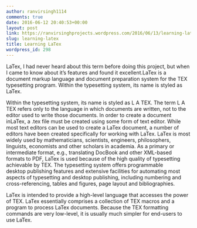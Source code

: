 ```yaml
---
author: ranvirsingh1114
comments: true
date: 2016-06-12 20:40:53+00:00
layout: post
link: https://ranvirsinghprojects.wordpress.com/2016/06/13/learning-latex/
slug: learning-latex
title: Learning LaTex
wordpress_id: 298
---
```


LaTex, I had never heard about this term before doing this project, but when I came to know about it’s features and found it excellent.LaTex is a document markup language and document preparation system for the TEX typesetting program. Within
the typesetting system, its name is styled as LaTex.

Within the typesetting system, its name is styled as L A TEX. The term L A TEX refers only to the language in which documents are written, not to the editor used to write those documents. In order to create a document inLaTex, a .tex file must be created
using some form of text editor. While most text editors can be used to create a LaTex document, a number of editors have been created specifically for working with LaTex.
LaTex is most widely used by mathematicians, scientists, engineers, philosophers, linguists, economists and other scholars in academia. As a primary or intermediate format, e.g., translating DocBook and other XML-based formats to PDF, LaTex
is used because of the high quality of typesetting achievable by TEX. The typesetting system offers programmable desktop publishing features and extensive facilities for automating most aspects of typesetting and desktop publishing, including
numbering and cross-referencing, tables and figures, page layout and bibliographies.

LaTex is intended to provide a high-level language that accesses the power of TEX. LaTex essentially comprises a collection of TEX macros and a program to process LaTex documents. Because the TEX formatting commands are very low-level, it is
usually much simpler for end-users to use LaTex.
